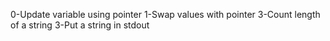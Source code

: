 0-Update variable using pointer
1-Swap values with pointer
3-Count length of a string
3-Put a string in stdout
